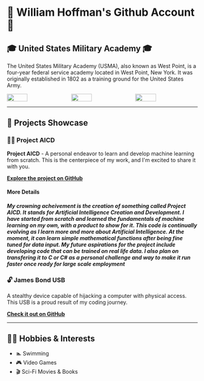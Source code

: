 # 🌟 William Hoffman's Github Account 🌟

## 🎓 United States Military Academy 🎓
The United States Military Academy (USMA), also known as West Point, is a four-year federal service academy located in West Point, New York. It was originally established in 1802 as a training ground for the United States Army.

<div style="display:flex">
  <img src="https://cdn.britannica.com/82/114982-050-44B11DD4/Members-colour-guard-West-Point-United-States.jpg" style="width:33%; padding-right: 1%">
  <img src="https://cropper.watch.aetnd.com/public-content-aetn.video.aetnd.com/video-thumbnails/AETN-History_VMS/21/205/tdih-march16-HD.jpg" style="width:33%; padding-right: 1%">
  <img src="https://live.staticflickr.com/65535/52365642283_3f0313c7d0_b.jpg" style="width:33%">
</div>

---

## 🚀 Projects Showcase

### 🌟🤖 Project AICD

**Project AICD** - A personal endeavor to learn and develop machine learning from scratch. This is the centerpiece of my work, and I'm excited to share it with you.

[**Explore the project on GitHub**](https://github.com/windrh/Artificial-Intelligence)

#### More Details #### 
##### My crowning acheivement is the creation of something called Project AICD. It stands for Artificial Intelligence Creation and Development. I have started from scratch and learned the fundamentals of machine learning on my own, with a product to show for it. This code is continually evolving as I learn more and more about Artificial Intelligence. At the moment, it can learn simple mathematical functions after being fine tuned for data input. My future aspirations for the project include developing code that can be trained on real life data. I also plan on transfering it to C or C# as a personal challenge and way to make it run faster once ready for large scale employment ####



### 🔓 James Bond USB

A stealthy device capable of hijacking a computer with physical access. This USB is a proud result of my coding journey.

[**Check it out on GitHub**](https://github.com/windrh/James-Bond-USB)

---

## 🏋️‍♂️ Hobbies & Interests

- 🏊 Swimming
- 🎮 Video Games
- 🎬 Sci-Fi Movies & Books
